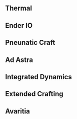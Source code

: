 
## Thermal
## Ender IO
## Pneunatic Craft
## Ad Astra
## Integrated Dynamics
## Extended Crafting
## Avaritia